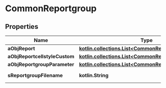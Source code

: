 
# CommonReportgroup

## Properties
| Name | Type | Description | Notes |
| ------------ | ------------- | ------------- | ------------- |
| **aObjReport** | [**kotlin.collections.List&lt;CommonReport&gt;**](CommonReport.md) |  |  |
| **aObjReportcellstyleCustom** | [**kotlin.collections.List&lt;CommonReportcellstyle&gt;**](CommonReportcellstyle.md) |  |  |
| **aObjReportgroupParameter** | [**kotlin.collections.List&lt;CommonReportgroupParameter&gt;**](CommonReportgroupParameter.md) |  |  |
| **sReportgroupFilename** | **kotlin.String** | The name of the file |  |



